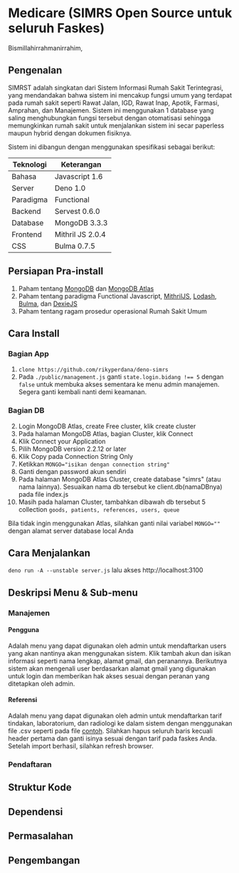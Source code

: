 # Medicare (SIMRS Open Source untuk seluruh Faskes)

Bismillahirrahmanirrahim,
## Pengenalan
SIMRST adalah singkatan dari Sistem Informasi Rumah Sakit Terintegrasi, yang mendandakan bahwa sistem ini mencakup fungsi umum yang terdapat pada rumah sakit seperti Rawat Jalan, IGD, Rawat Inap, Apotik, Farmasi, Amprahan, dan Manajemen. Sistem ini menggunakan 1 database yang saling menghubungkan fungsi tersebut dengan otomatisasi sehingga memungkinkan rumah sakit untuk menjalankan sistem ini secar paperless maupun hybrid dengan dokumen fisiknya.

Sistem ini dibangun dengan menggunakan spesifikasi sebagai berikut:

|Teknologi|Keterangan|
|--|--|
|Bahasa|Javascript 1.6|
|Server|Deno 1.0|
|Paradigma|Functional|
|Backend|Servest 0.6.0|
|Database|MongoDB 3.3.3|
|Frontend|Mithril JS 2.0.4|
|CSS|Bulma 0.7.5|

## Persiapan Pra-install
1. Paham tentang [MongoDB](https://docs.mongodb.com/) dan [MongoDB Atlas](https://www.mongodb.com/cloud/atlas)
2. Paham tentang paradigma Functional Javascript, [MithrilJS](https://mithril.js.org/), [Lodash](https://lodash.com/docs/4.17.15), [Bulma](https://bulma.io/), dan [DexieJS](https://dexie.org/)
3. Paham tentang ragam prosedur operasional Rumah Sakit Umum

## Cara Install
### Bagian App
1. `clone https://github.com/rikyperdana/deno-simrs`
2. Pada `./public/management.js` ganti `state.login.bidang !== 5` dengan `false`
   untuk membuka akses sementara ke menu admin manajemen. Segera ganti kembali
   nanti demi keamanan.

### Bagian DB
2. Login MongoDB Atlas, create Free cluster, klik create cluster
3. Pada halaman MongoDB Atlas, bagian Cluster, klik Connect
4. Klik Connect your Application
5. Pilih MongoDB version 2.2.12 or later
6. Klik Copy pada Connection String Only
7. Ketikkan `MONGO="isikan dengan connection string"`
8. Ganti <password> dengan password akun sendiri
9. Pada halaman MongoDB Atlas Cluster, create database "simrs" (atau nama lainnya).
   Sesuaikan nama db tersebut ke client.db(namaDBnya) pada file index.js
10. Masih pada halaman Cluster, tambahkan dibawah db tersebut 5 collection
    `goods, patients, references, users, queue`

Bila tidak ingin menggunakan Atlas, silahkan ganti nilai variabel `MONGO=""`
dengan alamat server database local Anda

## Cara Menjalankan
`deno run -A --unstable server.js` lalu akses http://localhost:3100

## Deskripsi Menu & Sub-menu

### Manajemen
#### Pengguna
Adalah menu yang dapat digunakan oleh admin untuk mendaftarkan users yang akan nantinya akan menggunakan sistem. Klik tambah akun dan isikan informasi seperti nama lengkap, alamat gmail, dan peranannya. Berikutnya sistem akan mengenali user berdasarkan alamat gmail yang digunakan untuk login dan memberikan hak akses sesuai dengan peranan yang ditetapkan oleh admin.
#### Referensi
Adalah menu yang dapat digunakan oleh admin untuk mendaftarkan tarif tindakan, laboratorium, dan radiologi ke dalam sistem dengan menggunakan file .csv seperti pada file [contoh](https://drive.google.com/open?id=1jtkgvq5SgWsljqtk0ZxkPW4fV-eZlAy5EjkzU41flSQ). Silahkan hapus seluruh baris kecuali header pertama dan ganti isinya sesuai dengan tarif pada faskes Anda. Setelah import berhasil, silahkan refresh browser.

### Pendaftaran

## Struktur Kode
## Dependensi
## Permasalahan
## Pengembangan
